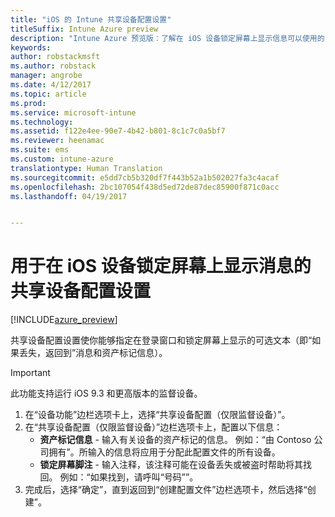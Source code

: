 ```yaml
---
title: "iOS 的 Intune 共享设备配置设置"
titleSuffix: Intune Azure preview
description: "Intune Azure 预览版：了解在 iOS 设备锁定屏幕上显示信息可以使用的 Intune 设置。"
keywords: 
author: robstackmsft
ms.author: robstack
manager: angrobe
ms.date: 4/12/2017
ms.topic: article
ms.prod: 
ms.service: microsoft-intune
ms.technology: 
ms.assetid: f122e4ee-90e7-4b42-b801-8c1c7c0a5bf7
ms.reviewer: heenamac
ms.suite: ems
ms.custom: intune-azure
translationtype: Human Translation
ms.sourcegitcommit: e5dd7cb5b320df7f443b52a1b502027fa3c4acaf
ms.openlocfilehash: 2bc107054f438d5ed72de87dec85900f871c0acc
ms.lasthandoff: 04/19/2017


---
```


# <a name="shared-device-configuration-settings-to-display-messages-on-the-ios-device-lock-screen"></a>用于在 iOS 设备锁定屏幕上显示消息的共享设备配置设置

[!INCLUDE[azure_preview](../includes/azure_preview.md)]

共享设备配置设置使你能够指定在登录窗口和锁定屏幕上显示的可选文本（即“如果丢失，返回到”消息和资产标记信息）。 

>[!IMPORTANT]
> 此功能支持运行 iOS 9.3 和更高版本的监督设备。

1. 在“设备功能”边栏选项卡上，选择“共享设备配置（仅限监督设备）”。
2. 在“共享设备配置（仅限监督设备）”边栏选项卡上，配置以下信息：
    - **资产标记信息** - 输入有关设备的资产标记的信息。 例如：“由 Contoso 公司拥有”。所输入的信息将应用于分配此配置文件的所有设备。
    - **锁定屏幕脚注** - 输入注释，该注释可能在设备丢失或被盗时帮助将其找回。 例如：“如果找到，请呼叫“号码””。
3. 完成后，选择“确定”，直到返回到“创建配置文件”边栏选项卡，然后选择“创建”。 

